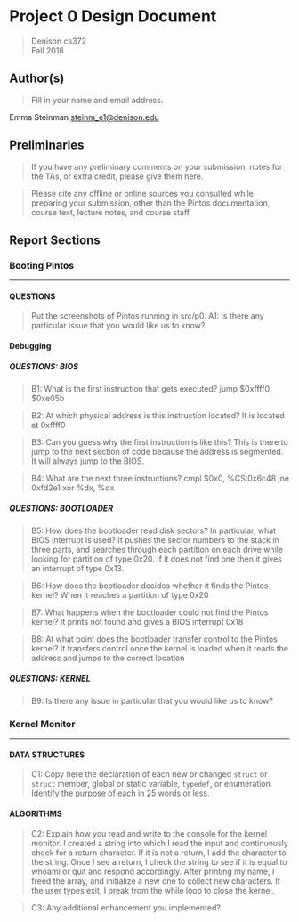 # Project 0 Design Document

> Denison cs372  
> Fall 2018

## Author(s)

> Fill in your name and email address.

Emma Steinman <steinm_e1@denison.edu>

## Preliminaries

> If you have any preliminary comments on your submission, notes for the
> TAs, or extra credit, please give them here.

> Please cite any offline or online sources you consulted while
> preparing your submission, other than the Pintos documentation, course
> text, lecture notes, and course staff

## Report Sections
### Booting Pintos
-----------

#### QUESTIONS
> Put the screenshots of Pintos running in src/p0.
> A1: Is there any particular issue that you would like us to know?

#### Debugging

##### QUESTIONS: BIOS

> B1: What is the first instruction that gets executed?
>jump $0xffff0, $0xe05b

> B2: At which physical address is this instruction located?
>It is located at 0xffff0

> B3: Can you guess why the first instruction is like this?
>This is there to jump to the next section of code because the address
> is segmented. It will always jump to the BIOS.

> B4: What are the next three instructions?
> cmpl $0x0, %CS:0x6c48
> jne 0xfd2e1
> xor %dx, %dx

##### QUESTIONS: BOOTLOADER
> B5: How does the bootloader read disk sectors? In particular, what BIOS interrupt is used?
>It pushes the sector numbers to the stack in three parts, and searches through
> each partition on each drive while looking for partition of type 0x20. If it
> does not find one then it gives an interrupt of type 0x13.

> B6: How does the bootloader decides whether it finds the Pintos kernel?
> When it reaches a partition of type 0x20

> B7: What happens when the bootloader could not find the Pintos kernel?
> It prints not found and gives a BIOS interrupt 0x18

> B8: At what point does the bootloader transfer control to the Pintos kernel?
> It transfers control once the kernel is loaded when it reads the address and
> jumps to the correct location

##### QUESTIONS: KERNEL
> B9: Is there any issue in particular that you would like us to know?

### Kernel Monitor
-----------

#### DATA STRUCTURES

> C1: Copy here the declaration of each new or changed `struct` or
> `struct` member, global or static variable, `typedef`, or
> enumeration.  Identify the purpose of each in 25 words or less.

#### ALGORITHMS

> C2: Explain how you read and write to the console for the kernel monitor.
> I created a string into which I read the input and continuously check for a
> return character. If it is not a return, I add the character to the string. Once
> I see a return, I check the string to see if it is equal to whoami or quit and
> respond accordingly. After printing my name, I freed the array, and initialize
> a new one to collect new characters. If the user types exit, I break from the
> while loop to close the kernel.  

> C3: Any additional enhancement you implemented?
